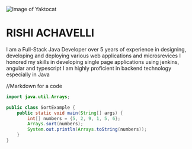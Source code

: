 ![Image of Yaktocat](https://octodex.github.com/images/yaktocat.png)

# RISHI ACHAVELLI
I am a Full-Stack Java Developer over 5 years of experience in designing, developing and deploying various web applications and microsrevices 
I honored my skills in developing single page applications using jenkins, angular and typescript 
I am highly proficient in backend technology especially in Java


//Markdown for a code
```java
import java.util.Arrays;

public class SortExample {
    public static void main(String[] args) {
        int[] numbers = {5, 2, 9, 1, 5, 6};
        Arrays.sort(numbers);
        System.out.println(Arrays.toString(numbers));
    }
}
